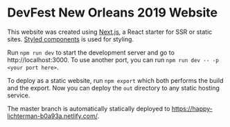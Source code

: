 # DevFest New Orleans 2019 Website

This website was created using [Next.js](https://nextjs.org/), a React starter for SSR or static sites. [Styled components](https://www.styled-components.com) is used for styling.

Run `npm run dev` to start the development server and go to http://localhost:3000. To use another port, you can run `npm run dev -- -p <your port here>`.

To deploy as a static website, run `npm export` which both performs the build and the export. Now you can deploy the `out` directory to any static hosting service.

The master branch is automatically statically deployed to https://happy-lichterman-b0a93a.netlify.com/.
